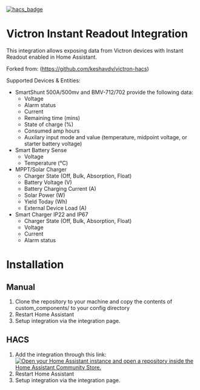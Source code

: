 [![hacs_badge](https://img.shields.io/badge/HACS-Default-41BDF5.svg?style=for-the-badge)](https://github.com/hacs/integration)

# Victron Instant Readout Integration

This integration allows exposing data from Victron devices with Instant Readout enabled in Home Assistant.

Forked from:
(https://github.com/keshavdv/victron-hacs)

Supported Devices & Entities:

- SmartShunt 500A/500mv and BMV-712/702 provide the following data:
  - Voltage
  - Alarm status
  - Current
  - Remaining time (mins)
  - State of charge (%)
  - Consumed amp hours
  - Auxilary input mode and value (temperature, midpoint voltage, or starter battery voltage)
- Smart Battery Sense
  - Voltage
  - Temperature (°C)
- MPPT/Solar Charger
  - Charger State (Off, Bulk, Absorption, Float)
  - Battery Voltage (V)
  - Battery Charging Current (A)
  - Solar Power (W)
  - Yield Today (Wh)
  - External Device Load (A)
- Smart Charger IP22 and IP67
  - Charger State (Off, Bulk, Absorption, Float)
  - Voltage
  - Current
  - Alarm status

# Installation

## Manual

1. Clone the repository to your machine and copy the contents of custom_components/ to your config directory
2. Restart Home Assistant
3. Setup integration via the integration page.

## HACS

1. Add the integration through this link:
   [![Open your Home Assistant instance and open a repository inside the Home Assistant Community Store.](https://my.home-assistant.io/badges/hacs_repository.svg)](https://my.home-assistant.io/redirect/hacs_repository/?owner=Gruni22&repository=victron-hacs&category=integration)
2. Restart Home Assistant
3. Setup integration via the integration page.
